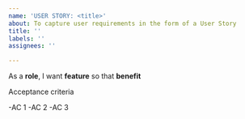 ```yaml
---
name: 'USER STORY: <title>'
about: To capture user requirements in the form of a User Story
title: ''
labels: ''
assignees: ''

---
```


As a **role**, I want **feature** so that **benefit**

Acceptance criteria

-AC 1
-AC 2
-AC 3

